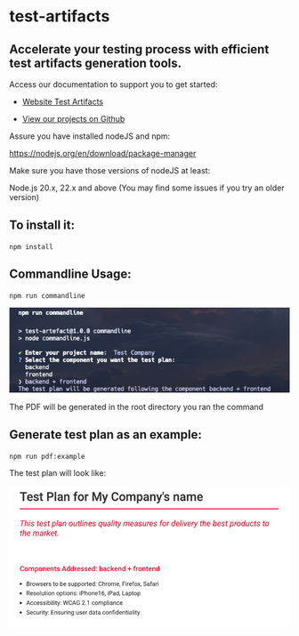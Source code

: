 # test-artifacts
## Accelerate your testing process with efficient test artifacts generation tools.

Access our documentation to support you to get started:

* [Website Test Artifacts](https://test-artifacts.github.io/artifacts-test-site/)

* [View our projects on Github ](https://github.com/test-artifacts)

Assure you have installed nodeJS and npm:

https://nodejs.org/en/download/package-manager

Make sure you have those versions of nodeJS at least:

Node.js 20.x, 22.x and above (You may find some issues if you try an older version)

## To install it:

```
npm install
```

## Commandline Usage:

```
npm run commandline
```

![plot](commandline-example.png)

The PDF will be generated in the root directory you ran the command

## Generate test plan as an example:

```
npm run pdf:example
```

The test plan will look like:

![plot](test-plan-example.png)